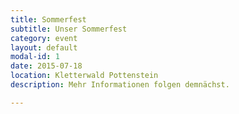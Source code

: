```yaml
---
title: Sommerfest
subtitle: Unser Sommerfest
category: event
layout: default
modal-id: 1
date: 2015-07-18
location: Kletterwald Pottenstein
description: Mehr Informationen folgen demnächst.

---
```

